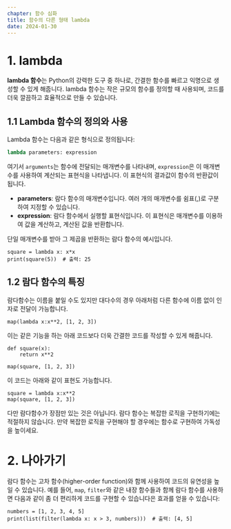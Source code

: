 ```yaml
---
chapter: 함수 심화
title: 함수의 다른 형태 lambda
date: 2024-01-30
---
```


# 1. lambda

**lambda 함수**는 Python의 강력한 도구 중 하나로, 간결한 함수를 빠르고 익명으로 생성할 수 있게 해줍니다. lambda 함수는 작은 규모의 함수를 정의할 때 사용되며, 코드를 더욱 깔끔하고 효율적으로 만들 수 있습니다.

## 1.1 **Lambda 함수의 정의와 사용**

Lambda 함수는 다음과 같은 형식으로 정의됩니다:

```python
lambda parameters: expression
```

여기서 `arguments`는 함수에 전달되는 매개변수를 나타내며, `expression`은 이 매개변수를 사용하여 계산되는 표현식을 나타냅니다. 이 표현식의 결과값이 함수의 반환값이 됩니다.

- **parameters**: 람다 함수의 매개변수입니다. 여러 개의 매개변수를 쉼표(,)로 구분하여 지정할 수 있습니다.
- **expression**: 람다 함수에서 실행할 표현식입니다. 이 표현식은 매개변수를 이용하여 값을 계산하고, 계산된 값을 반환합니다.

단일 매개변수를 받아 그 제곱을 반환하는 람다 함수의 예시입니다.

```python-exec
square = lambda x: x*x
print(square(5))  # 출력: 25
```

## 1.2 **람다 함수의 특징**

람다함수는 이름을 붙일 수도 있지만 대다수의 경우 아래처럼 다른 함수에 이름 없이 인자로 전달이 가능합니다.

```python-exec
map(lambda x:x**2, [1, 2, 3])
```

이는 같은 기능을 하는 아래 코드보다 더욱 간결한 코드를 작성할 수 있게 해줍니다.

```python-exec
def square(x):
    return x**2

map(square, [1, 2, 3])
```

이 코드는 아래와 같이 표현도 가능합니다.

```python-exec
square = lambda x:x**2
map(square, [1, 2, 3])
```

다만 람다함수가 장점만 있는 것은 아닙니다. 람다 함수는 복잡한 로직을 구현하기에는 적절하지 않습니다. 만약 복잡한 로직을 구현해야 할 경우에는 함수로 구현하여 가독성을 높이세요.

# 2. 나아가기

람다 함수는 고차 함수(higher-order function)와 함께 사용하여 코드의 유연성을 높일 수 있습니다. 예를 들어, `map`, `filter`와 같은 내장 함수들과 함께 람다 함수를 사용하면 다음과 같이 좀 더 편리하게 코드를 구현할 수 있습니다은 효과를 얻을 수 있습니다:

```python-exec
numbers = [1, 2, 3, 4, 5]
print(list(filter(lambda x: x > 3, numbers)))  # 출력: [4, 5]
```
